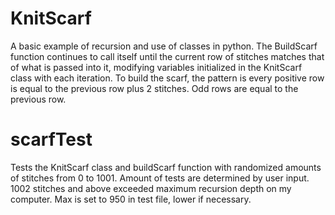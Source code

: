 # KnitScarf
A basic example of recursion and use of classes in python. The BuildScarf function continues to call itself until the current row of stitches matches that of what is passed into it, modifying variables initialized in the KnitScarf class with each iteration.
To build the scarf, the pattern is every positive row is equal to the previous row plus 2 stitches. Odd rows are equal to the previous row.

# scarfTest
Tests the KnitScarf class and buildScarf function with randomized amounts of stitches from 0 to 1001. Amount of tests are determined by user input. 1002 stitches and above exceeded maximum recursion depth on my computer. Max is set to 950 in test file, lower if necessary.
